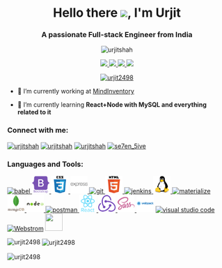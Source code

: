 <h1 align="center">Hello there <img src="https://raw.githubusercontent.com/MartinHeinz/MartinHeinz/master/wave.gif" width="30px">, I'm Urjit</h1>
<h3 align="center"/>A passionate Full-stack Engineer from India</h3>

<!-- views -->
<p align="center"> <img src="https://komarev.com/ghpvc/?username=urjit2498&label=Profile%20views&color=0e75b6&style=flat" alt="urjitshah" /> </p>

<!-- trophies -->
<p align="center">
  <a href="https://github.com/ryo-ma/github-profile-trophy/issues">
    <img src="https://img.shields.io/github/issues/ryo-ma/github-profile-trophy"/> 
  </a>
  <a href="https://github.com/ryo-ma/github-profile-trophy/network/members">
    <img src="https://img.shields.io/github/forks/ryo-ma/github-profile-trophy"/> 
  </a>  
  <a href="https://github.com/ryo-ma/github-profile-trophy/stargazers">
    <img src="https://img.shields.io/github/stars/ryo-ma/github-profile-trophy"/> 
  </a>
    <a href="https://github.com/ryo-ma/github-profile-trophy/LICENSE">
    <img src="https://img.shields.io/github/license/ryo-ma/github-profile-trophy"/> 
  </a>
</p>

<!-- twitter -->
<p align="center"> <a href="https://instagram.com/urjit.2498" target="_blank"><img src="https://img.shields.io/twitter/follow/urjit2498?logo=twitter&style=for-the-badge" alt="urjit2498" /></a> </p>

- 🔭 I’m currently working at [MindInventory](https://www.mindinventory.com/)

- 🌱 I’m currently learning **React+Node with MySQL and everything related to it**

<!-- - 📫 How to reach me **dev.jadeja@greylabs.com** -->

<!-- - 📄 Know about my experiences [https://krushn.dev](https://krushn.dev) -->

<h3 align="left">Connect with me: </h3>
<p align="left">
<a href="https://twitter.com/urjit2498" target="_blank"><img align="center" src="https://cdn.jsdelivr.net/npm/simple-icons@3.0.1/icons/twitter.svg" alt="urjitshah" height="30" width="40" /></a>
<a href="https://www.linkedin.com/in/urjitshah2498/" target="_blank"><img align="center" src="https://cdn.jsdelivr.net/npm/simple-icons@3.0.1/icons/linkedin.svg" alt="urjitshah" height="30" width="40" /></a>
<a href="https://m.facebook.com/Urjitshah2498" target="_blank"><img align="center" src="https://cdn.jsdelivr.net/npm/simple-icons@3.0.1/icons/facebook.svg" alt="urjitshah" height="30" width="40" /></a>
<a href="https://instagram.com/urjit.2498" target="_blank"><img align="center" src="https://cdn.jsdelivr.net/npm/simple-icons@3.0.1/icons/instagram.svg" alt="se7en_5ive" height="30" width="40" /></a>
</p>

<h3 align="left">Languages and Tools:</h3>
<p align="left"> <a href="https://babeljs.io/" target="_blank"> <img src="https://www.vectorlogo.zone/logos/babeljs/babeljs-icon.svg" alt="babel" width="40" height="40"/> </a> <a href="https://getbootstrap.com" target="_blank"> <img src="https://raw.githubusercontent.com/devicons/devicon/master/icons/bootstrap/bootstrap-plain-wordmark.svg" alt="bootstrap" width="40" height="40"/> </a> <a href="https://www.w3schools.com/css/" target="_blank"> <img src="https://raw.githubusercontent.com/devicons/devicon/master/icons/css3/css3-original-wordmark.svg" alt="css3" width="40" height="40"/> </a> <a href="https://expressjs.com" target="_blank"> <img src="https://raw.githubusercontent.com/devicons/devicon/master/icons/express/express-original-wordmark.svg" alt="express" width="40" height="40"/> </a> <a href="https://git-scm.com/" target="_blank"> <img src="https://www.vectorlogo.zone/logos/git-scm/git-scm-icon.svg" alt="git" width="40" height="40"/> </a> <a href="https://www.w3.org/html/" target="_blank"> <img src="https://raw.githubusercontent.com/devicons/devicon/master/icons/html5/html5-original-wordmark.svg" alt="html5" width="40" height="40"/> </a> <a href="https://www.jenkins.io" target="_blank"> <img src="https://www.vectorlogo.zone/logos/jenkins/jenkins-icon.svg" alt="jenkins" width="40" height="40"/> </a> <a href="https://www.linux.org/" target="_blank"> <img src="https://raw.githubusercontent.com/devicons/devicon/master/icons/linux/linux-original.svg" alt="linux" width="40" height="40"/> </a> <a href="https://materializecss.com/" target="_blank"> <img src="https://raw.githubusercontent.com/prplx/svg-logos/5585531d45d294869c4eaab4d7cf2e9c167710a9/svg/materialize.svg" alt="materialize" width="40" height="40"/> </a> <a href="https://www.mongodb.com/" target="_blank"> <img src="https://raw.githubusercontent.com/devicons/devicon/master/icons/mongodb/mongodb-original-wordmark.svg" alt="mongodb" width="40" height="40"/> </a> <a href="https://nodejs.org" target="_blank"> <img src="https://raw.githubusercontent.com/devicons/devicon/master/icons/nodejs/nodejs-original-wordmark.svg" alt="nodejs" width="40" height="40"/> </a> <a href="https://postman.com" target="_blank"> <img src="https://www.vectorlogo.zone/logos/getpostman/getpostman-icon.svg" alt="postman" width="40" height="40"/> </a> <a href="https://reactjs.org/" target="_blank"> <img src="https://raw.githubusercontent.com/devicons/devicon/master/icons/react/react-original-wordmark.svg" alt="react" width="40" height="40"/> </a> <a href="https://redux.js.org" target="_blank"> <img src="https://raw.githubusercontent.com/devicons/devicon/master/icons/redux/redux-original.svg" alt="redux" width="40" height="40"/> </a> <a href="https://sass-lang.com" target="_blank"> <img src="https://raw.githubusercontent.com/devicons/devicon/master/icons/sass/sass-original.svg" alt="sass" width="40" height="40"/> </a> <a href="https://webpack.js.org" target="_blank"> <img src="https://raw.githubusercontent.com/devicons/devicon/d00d0969292a6569d45b06d3f350f463a0107b0d/icons/webpack/webpack-original-wordmark.svg" alt="webpack" width="40" height="40"/></a> <a href="https://code.visualstudio.com/" target="_blank"> <img src="https://www.vectorlogo.zone/logos/visualstudio_code/visualstudio_code-icon.svg" alt="visual studio code" width="40" height="40"/></a> 
<a href="https://www.jetbrains.com/webstorm/" target="_blank"> <img src="https://www.vectorlogo.zone/logos/jetbrains/jetbrains-icon.svg" alt="Webstrom" width="40" height="40"/></a>
  <a href="https://stackoverflow.com/users/12850240/urjit-shah" target="_blank"> <img src="https://www.vectorlogo.zone/logos/stackoverflow/stackoverflow-icon.svg" width="40" height="40"/></a>
</p>

<p><img align="left" src="https://github-readme-stats.vercel.app/api/top-langs?username=urjit2498&show_icons=true&locale=en&layout=compact" alt="urjit2498" /></p>

<p>&nbsp;<img align="center" src="https://github-readme-stats.vercel.app/api?username=urjit2498&show_icons=true&locale=en" alt="urjit2498" /></p>

<p><img align="center" src="https://github-readme-streak-stats.herokuapp.com/?user=urjit2498&" alt="urjit2498" /></p>
